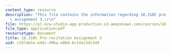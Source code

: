 ```yaml
---
content_type: resource
description: "This file contains the information regarding 18.310C pre-recitation\
  \ assignment 3.\r\n"
file: https://ol-ocw-studio-app-production.s3.amazonaws.com/courses/18-310-principles-of-discrete-applied-mathematics-fall-2013/c157ab1ee4dcd9baa0bdbc14ac5dc2d4_MIT18_310F13_prerec3.pdf
file_type: application/pdf
resourcetype: Document
title: 18.310C Pre-recitation Assignment 3
uid: c157ab1e-e4dc-d9ba-a0bd-bc14ac5dc2d4
---
```

